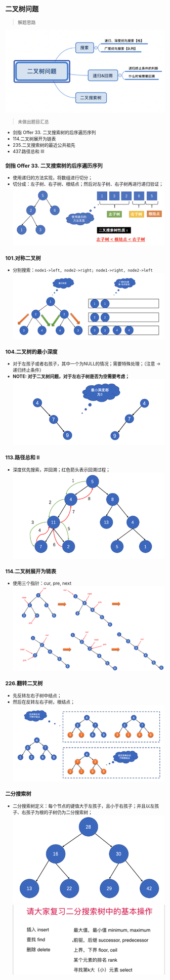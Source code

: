 ## 二叉树问题
> 解题思路

![解题思路](./pics/WX20211106-203310.png)

> 未做出题目汇总
- 剑指 Offer 33. 二叉搜索树的后序遍历序列
- 114.二叉树展开为链表
- 235.二叉搜索树的最近公共祖先
- 437.路径总和 III


### 剑指 Offer 33. 二叉搜索树的后序遍历序列
- 使用递归的方法实现，将数组进行切分；
- 切分成：左子树、右子树、根结点；然后对左子树、右子树再进行递归验证；
![剑指 Offer 33. 二叉搜索树的后序遍历序列](./pics/WX20211027-143429@2x.png)

### 101.对称二叉树
- 分别搜索：`node1->left, node2->right; node1->right, node2->left`
![对称二叉树](./pics/QQ20210828-144617.png)

### 104.二叉树的最小深度
- 对于左孩子或者右孩子，其中一个为NULL的情况；需要特殊处理；（注意 -> 递归终止条件）
- **NOTE: 对于二叉树问题，对于左右子树是否为空需要考虑；**
![二叉树的最小深度](./pics/QQ20210828-153313.png)

### 113.路径总和 II
- 深度优先搜索，并回溯；红色箭头表示回溯过程；
![路径总和 II](./pics/QQ20210828-164757.png)

### 114.二叉树展开为链表
- 使用三个指针：cur, pre, next
![二叉树展开为链表](./pics/QQ20210913-225553.png)

### 226.翻转二叉树
- 先反转左右子树中结点；
- 然后在反转左右子树，根结点；
![翻转二叉树](./pics/QQ20210828-141242.png)

### 二分搜索树
- 二分搜索树定义：每个节点的键值大于左孩子，且小于右孩子；并且以左孩子、右孩子为根的子树仍为二分搜索树；
![二分搜索树例子](./pics/QQ20210828-180150.png)
![二分搜索树](./pics/2F47DD212B2B30F67DC629984ED45527.png)

